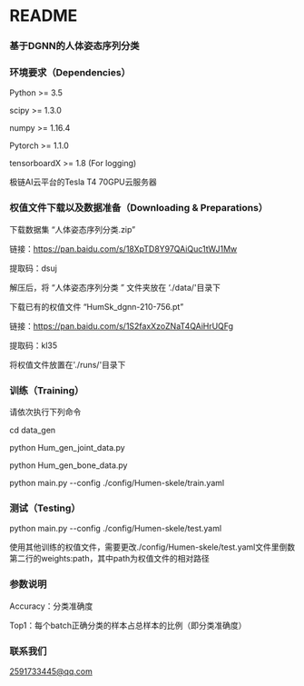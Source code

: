 # README

### 基于DGNN的人体姿态序列分类

### 环境要求（Dependencies）

Python >= 3.5

scipy >= 1.3.0

numpy >= 1.16.4

Pytorch >= 1.1.0

tensorboardX >= 1.8 (For logging)

极链AI云平台的Tesla T4 70GPU云服务器



### 权值文件下载以及数据准备（Downloading & Preparations）

下载数据集 “人体姿态序列分类.zip”

链接：[https://pan.baidu.com/s/18XpTD8Y97QAiQuc1tWJ1Mw ](https://pan.baidu.com/s/18XpTD8Y97QAiQuc1tWJ1Mw )

提取码：dsuj

解压后，将 “人体姿态序列分类 ” 文件夹放在 ‘./data/'目录下

下载已有的权值文件 “HumSk_dgnn-210-756.pt”

链接：[https://pan.baidu.com/s/1S2faxXzoZNaT4QAiHrUQFg ](https://pan.baidu.com/s/1S2faxXzoZNaT4QAiHrUQFg )

提取码：kl35

将权值文件放置在'./runs/'目录下



### 训练（Training）

请依次执行下列命令

cd data_gen

python Hum_gen_joint_data.py

python Hum_gen_bone_data.py

python main.py --config ./config/Humen-skele/train.yaml



### 测试（Testing）

python main.py --config ./config/Humen-skele/test.yaml

使用其他训练的权值文件，需要更改./config/Humen-skele/test.yaml文件里倒数第二行的weights:path，其中path为权值文件的相对路径


### 参数说明

Accuracy：分类准确度

Top1：每个batch正确分类的样本占总样本的比例（即分类准确度）



### 联系我们

2591733445@qq.com

